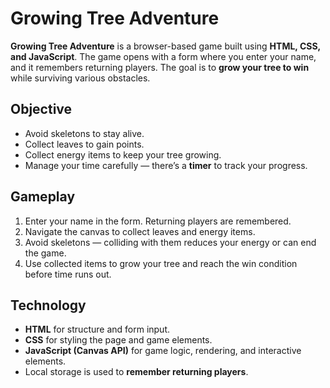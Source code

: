 # Growing Tree Adventure

**Growing Tree Adventure** is a browser-based game built using **HTML, CSS, and JavaScript**. The game opens with a form where you enter your name, and it remembers returning players. The goal is to **grow your tree to win** while surviving various obstacles.  

## Objective
- Avoid skeletons to stay alive.  
- Collect leaves to gain points.  
- Collect energy items to keep your tree growing.  
- Manage your time carefully — there’s a **timer** to track your progress.  

## Gameplay
1. Enter your name in the form. Returning players are remembered.  
2. Navigate the canvas to collect leaves and energy items.  
3. Avoid skeletons — colliding with them reduces your energy or can end the game.  
4. Use collected items to grow your tree and reach the win condition before time runs out.  

## Technology
- **HTML** for structure and form input.  
- **CSS** for styling the page and game elements.  
- **JavaScript (Canvas API)** for game logic, rendering, and interactive elements.  
- Local storage is used to **remember returning players**.
